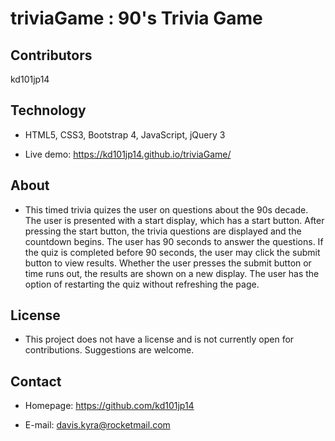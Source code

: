 # triviaGame : 90's Trivia Game

## Contributors

kd101jp14

## Technology

* HTML5, CSS3, Bootstrap 4, JavaScript, jQuery 3

* Live demo: https://kd101jp14.github.io/triviaGame/

## About

* This timed trivia quizes the user on questions about the 90s decade. The user is presented with a start display, which has a start button. After pressing the start button, the trivia questions are displayed and the countdown begins. The user has 90 seconds to answer the questions. If the quiz is completed before 90 seconds, the user may click the submit button to view results. Whether the user presses the submit button or time runs out, the results are shown on a new display. The user has the option of restarting the quiz without refreshing the page.

## License

* This project does not have a license and is not currently open for contributions. Suggestions are welcome.

## Contact

* Homepage:  https://github.com/kd101jp14

* E-mail: davis.kyra@rocketmail.com
